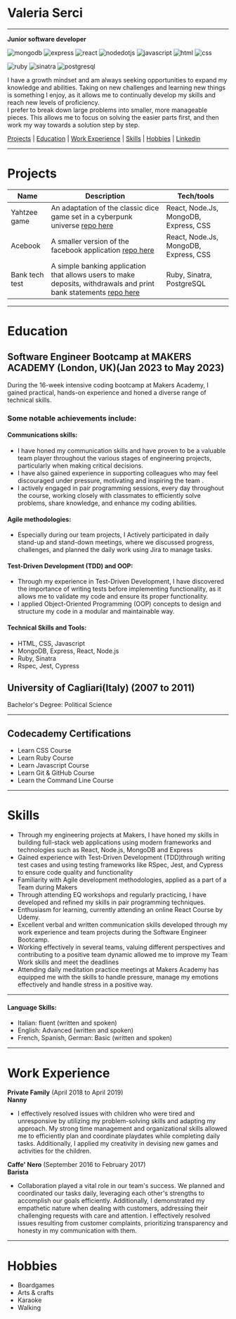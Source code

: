 # Valeria Serci
---
**Junior software developer**

![mongodb](https://img.shields.io/badge/MONGODB-brightgreen?style=for-the-badge&logoColor=white&logo=mongodb)
![express](https://img.shields.io/badge/EXPRESS-orange?style=for-the-badge&logoColor=white&logo=express)
![react](https://img.shields.io/badge/REACT-blue?style=for-the-badge&logoColor=white&logo=react)
![nodedotjs](https://img.shields.io/badge/NODE.JS-green?style=for-the-badge&logoColor=white&logo=nodedotjs)
![javascript](https://img.shields.io/badge/JAVASCRIPT-yellow?style=for-the-badge&logoColor=white&logo=javascript)
![html](https://img.shields.io/badge/HTML-orange?style=for-the-badge&logoColor=white&logo=html5)
![css](https://img.shields.io/badge/CSS-blue?style=for-the-badge&logoColor=white&logo=css3)

![ruby](https://img.shields.io/badge/RUBY-red?style=for-the-badge&logoColor=white&logo=ruby)
![sinatra](https://img.shields.io/badge/SINATRA-grey?style=for-the-badge&logoColor=white&logo=rubysinatra)
![postgresql](https://img.shields.io/badge/POSTGRESQL-blue?style=for-the-badge&logoColor=white&logo=postgresql)


I have a growth mindset and am always seeking opportunities to expand my knowledge and abilities. Taking on new challenges and learning new things is something I enjoy, as it allows me to continually develop my skills and reach new levels of proficiency. <br />
I prefer to break down large problems into smaller, more manageable pieces. This allows me to focus on solving the easier parts first, and then work my way towards a solution step by step.<br />


[Projects](#projects)   | [Education](#education)   | [Work Experience](#work-experience)    | [Skills](#skills)  | [Hobbies](#hobbies) | [Linkedin](https://www.linkedin.com/in/valeria-s-45348888/?locale=en_US)

---

# Projects

| Name                         | Description | Tech/tools |
| ---------------------------- | ------------ | ------------------------------------- |
| Yahtzee game | An adaptation of the classic dice game set in a cyberpunk universe [repo here](https://github.com/ValeSer/yahtzee) | React, Node.Js, MongoDB, Express, CSS |
| Acebook | A smaller version of the facebook application [repo here](https://github.com/ValeSer/acebook-team-fire)  | React, Node.Js, MongoDB, Express, CSS |
| Bank tech test | A simple banking application that allows users to make deposits, withdrawals and print bank statements [repo here](https://github.com/ValeSer/bank_tech_test)| Ruby, Sinatra, PostgreSQL |

---

# Education

## Software Engineer Bootcamp at MAKERS ACADEMY (London, UK)(Jan 2023 to May 2023)

During the 16-week intensive coding bootcamp at Makers Academy, I gained practical, hands-on experience and honed a diverse range of technical skills.

### Some notable achievements include:

#### Communications skills:
+ I have honed my communication skills and have proven to be a valuable team player throughout the various stages of engineering projects, particularly when making critical decisions.
+ I have also gained experience in supporting colleagues who may feel discouraged under pressure, motivating and inspiring the team .
+ I actively engaged in pair programming sessions, every day throughout the course, working closely with classmates to efficiently solve problems, share knowledge, and enhance my coding abilities.
 
#### Agile methodologies: 
+ Especially during our team projects, I Actively participated in daily stand-up and stand-down meetings, where we discussed progress, challenges, and planned the daily work using Jira to manage tasks.

#### Test-Driven Development (TDD) and OOP:
+ Through my experience in Test-Driven Development, I have discovered the importance of writing tests before implementing functionality, as it allows me to validate my code and ensure its proper functionality.
+ I applied Object-Oriented Programming (OOP) concepts to design and structure my code in a modular and maintainable way.

#### Technical Skills and Tools:
+ HTML, CSS, Javascript
+ MongoDB, Express, React, Node.js
+ Ruby, Sinatra
+ Rspec, Jest, Cypress


## University of Cagliari(Italy) (2007 to 2011)

Bachelor's Degree: Political Science

---

## Codecademy Certifications 
+ Learn CSS Course
+ Learn Ruby Course
+ Learn Javascript Course
+ Learn Git & GitHub Course
+ Learn the Command Line Course

---

# Skills

+ Through my engineering projects at Makers, I have honed my skills in building full-stack web applications using modern frameworks and technologies such as React, Node.js, MongoDB and Express  
+ Gained experience with Test-Driven Development (TDD)through writing test cases and using testing frameworks like RSpec, Jest, and Cypress to ensure code quality and functionality
+ Familiarity with Agile development methodologies, applied as a part of a Team during Makers
+ Through attending EQ workshops and regularly practicing, I have developed and refined my skills in pair programming techniques. 
+ Enthusiasm for learning, currently attending an online React Course by Udemy.
+ Excellent verbal and written communication skills developed through my work experience and team projects during the Software Engineer Bootcamp.
+ Working effectively in several teams, valuing different perspectives and contributing to a positive team dynamic allowed me to improve my Team Work skills and meet the deadlines
+ Attending daily meditation practice meetings at Makers Academy has equipped me with the skills to handle pressure, manage my emotions effectively and handle stress in a positive way.

---

#### Language Skills:

+ Italian: fluent (written and spoken)
+ English: Advanced (written and spoken)
+ French, Spanish, German: Basic (written and spoken)

---

# Work Experience

**Private Family** (April 2018 to April 2019)    
**Nanny**
+ I effectively resolved issues with children who were tired and unresponsive by utilizing my problem-solving skills and adapting my approach. My strong time management and organizational skills allowed me to efficiently plan and coordinate playdates while completing daily tasks. Additionally, I applied my creativity in devising new games and activities for the children.

**Caffe' Nero** (September 2016 to February 2017)   
**Barista**  
+ Collaboration played a vital role in our team's success. We planned and coordinated our tasks daily, leveraging each other's strengths to accomplish our goals efficiently. Additionally, I demonstrated my empathetic nature when dealing with customers, addressing their challenging requests with care and attention. I effectively resolved issues resulting from customer complaints, prioritizing transparency and honesty in my communication with them.

---
# Hobbies

+ Boardgames
+ Arts & crafts
+ Karaoke
+ Walking
